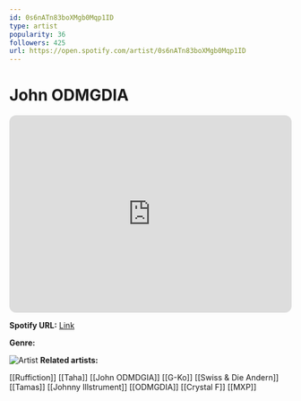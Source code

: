 ```yaml
---
id: 0s6nATn83boXMgb0Mqp1ID
type: artist
popularity: 36
followers: 425
url: https://open.spotify.com/artist/0s6nATn83boXMgb0Mqp1ID
---
```

# John ODMGDIA

<iframe style="border-radius:12px" src="https://open.spotify.com/embed/artist/0s6nATn83boXMgb0Mqp1ID" width="100%" height="352" frameBorder="0" allowfullscreen="" allow="autoplay; clipboard-write; encrypted-media; fullscreen; picture-in-picture" loading="lazy"></iframe>

**Spotify URL:** [Link](https://open.spotify.com/artist/0s6nATn83boXMgb0Mqp1ID)

**Genre:** 

![Artist](https://i.scdn.co/image/ab6761610000e5eb7a18a797e03cf63d9034cc22)
**Related artists:**

[[Ruffiction]]
[[Taha]]
[[John ODMDGIA]]
[[G-Ko]]
[[Swiss & Die Andern]]
[[Tamas]]
[[Johnny Illstrument]]
[[ODMGDIA]]
[[Crystal F]]
[[MXP]]
